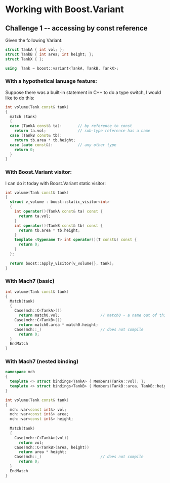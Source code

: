 


Working with Boost.Variant
==========================

Challenge 1 -- accessing by const reference
-----------------------------------------

Given the following Variant:

```c++
struct TankA { int vol; };
struct TankB { int area; int height; };
struct TankX { };

using  Tank = boost::variant<TankA, TankB, TankX>;
```

### With a hypothetical lanuage feature:

Suppose there was a built-in statement in C++ to do a type switch, I would like to do this:
```c++
int volume(Tank const& tank)
{
  match (tank)
  {
  case (TankA const& ta):       // by reference to const
    return ta.vol;              // sub-type reference has a name
  case (TankB const& tb):
    return tb.area * tb.height;
  case (auto const&):           // any other type
    return 0;
  }
}
```

### With Boost.Variant visitor:

I can do it today with Boost.Variant static visitor:

```c++
int volume(Tank const& tank)
{
  struct v_volume : boost::static_visitor<int>
  {
    int operator()(TankA const& ta) const {
      return ta.vol;
    }
    int operator()(TankB const& tb) const {
      return tb.area * tb.height;
    }
    template <typename T> int operator()(T const&) const {
      return 0;
    }    
  };
  
  return boost::apply_visitor(v_volume{}, tank);
}
```

### With Mach7 (basic)

```c++
int volume(Tank const& tank)
{
  Match(tank)
  {
    Case(mch::C<TankA>())
      return match0.vol;                  // match0 - a name out of thin air
    Case(mch::C<TankB>())
      return match0.area * match0.height;
    Case(mch::_)                          // does not compile
      return 0;
  }
  EndMatch
}
```

### With Mach7 (nested binding)

```c++
namespace mch
{
  template <> struct bindings<TankA> { Members(TankA::vol); };
  template <> struct bindings<TankB> { Members(TankB::area, TankB::height); };
}

int volume(Tank const& tank)
{
  mch::var<const int&> vol;
  mch::var<const int&> area;
  mch::var<const int&> height;
  
  Match(tank)
  {
    Case(mch::C<TankA>(vol))
      return vol;
    Case(mch::C<TankB>(area, height))
      return area * height;
    Case(mch::_)                          // does not compile
      return 0;
  }
  EndMatch
}
```
